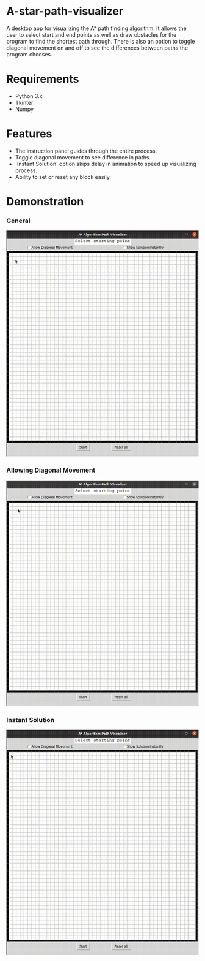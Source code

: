# A-star-path-visualizer
A desktop app for visualizing the A* path finding algorithm. It allows the user to select start and end points as well as draw obstacles for the program to find the shortest path through. There is also an option to toggle diagonal movement on and off to see the differences between paths the program chooses.

# Requirements
- Python 3.x
- Tkinter
- Numpy

# Features
- The instruction panel guides through the entire process.
- Toggle diagonal movement to see difference in paths.
- 'Instant Solution' option skips delay in animation to speed up visualizing process.
- Ability to set or reset any block easily.

# Demonstration
<h3>General</h3>
<img src="./.github/gif1.gif" width="600" alt="Unable to load GIF">

<h3>Allowing Diagonal Movement</h3>
<img src="./.github/gif2.gif" width="600" alt="Unable to load GIF">

<h3>Instant Solution</h3>
<img src="./.github/gif3.gif" width="600" alt="Unable to load GIF">